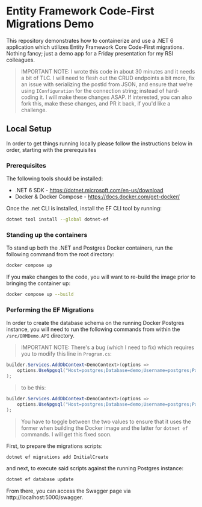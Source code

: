 # Entity Framework Code-First Migrations Demo

This repository demonstrates how to containerize and use a .NET 6 application which utilizes Entity Framework Core Code-First migrations. Nothing fancy; just a demo app for a Friday presentation for my RSI colleagues.

> IMPORTANT NOTE: I wrote this code in about 30 minutes and it needs a bit of TLC. I will need to flesh out the CRUD endpoints a bit more, fix an issue with serializing the postId from JSON, and ensure that we're using `IConfiguration` for the connection string; instead of hard-coding it. I will make these changes ASAP. If interested, you can also fork this, make these changes, and PR it back, if you'd like a challenge.

## Local Setup

In order to get things running locally please follow the instructions below in order, starting with the prerequisites

### Prerequisites

The following tools should be installed:

- .NET 6 SDK - https://dotnet.microsoft.com/en-us/download
- Docker & Docker Compose - https://docs.docker.com/get-docker/

Once the .net CLI is installed, install the EF CLI tool by running:

```bash
dotnet tool install --global dotnet-ef
```

### Standing up the containers

To stand up both the .NET and Postgres Docker containers, run the following command from the root directory:

```bash
docker compose up
```

If you make changes to the code, you will want to re-build the image prior to bringing the container up:

```bash
docker compose up --build
```

### Performing the EF Migrations

In order to create the database schema on the running Docker Postgres instance, you will need to run the following commands from within the `/src/ORMDemo.API` directory.


> IMPORTANT NOTE: There's a bug (which I need to fix) which requires you to modify this line in `Program.cs`:

```csharp
builder.Services.AddDbContext<DemoContext>(options =>
    options.UseNpgsql("Host=postgres;Database=demo;Username=postgres;Password=demopassword")
);
```

> to be this:

```csharp
builder.Services.AddDbContext<DemoContext>(options =>
    options.UseNpgsql("Host=postgres;Database=demo;Username=postgres;Password=demopassword")
);
```

> You have to toggle between the two values to ensure that it uses the former when building the Docker image and the latter for `dotnet ef` commands. I will get this fixed soon.


First, to prepare the migrations scripts:

```bash
dotnet ef migrations add InitialCreate
```

and next, to execute said scripts against the running Postgres instance:

```bash
dotnet ef database update
```

From there, you can access the Swagger page via http://localhost:5000/swagger.
